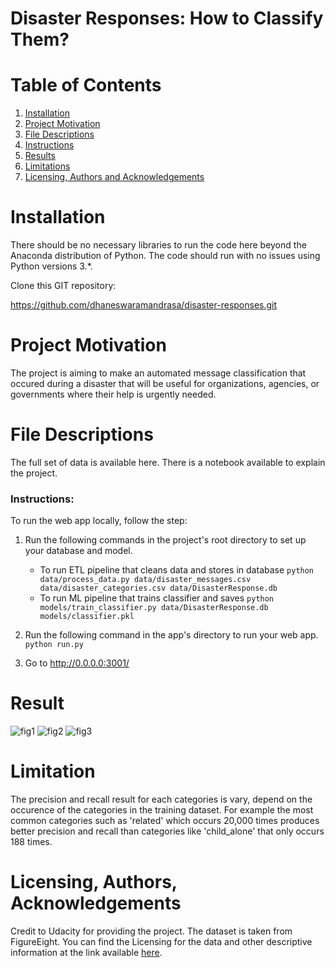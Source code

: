 # Disaster Responses: How to Classify Them?

# Table of Contents

1. [Installation](#ins)
2. [Project Motivation](#pro)
3. [File Descriptions](#fil)
4. [Instructions](#itr)
5. [Results](#res)
6. [Limitations](#lim)
7. [Licensing, Authors and Acknowledgements](#lic)

<a name="ins"></a>
# Installation

There should be no necessary libraries to run the code here beyond the Anaconda distribution of Python. The code should run with no issues using Python versions 3.*. 

Clone this GIT repository:

https://github.com/dhaneswaramandrasa/disaster-responses.git

<a name="pro"></a>
# Project Motivation

The project is aiming to make an automated message classification that occured during a disaster that will be useful for organizations, agencies, or governments where their help is urgently needed.

<a name="fil"></a>
# File Descriptions

The full set of data is available here. There is a notebook available to explain the project.

<a name="itr"></a>
### Instructions:

To run the web app locally, follow the step:

1. Run the following commands in the project's root directory to set up your database and model.

    - To run ETL pipeline that cleans data and stores in database
        `python data/process_data.py data/disaster_messages.csv data/disaster_categories.csv data/DisasterResponse.db`
    - To run ML pipeline that trains classifier and saves
        `python models/train_classifier.py data/DisasterResponse.db models/classifier.pkl`

2. Run the following command in the app's directory to run your web app.
    `python run.py`

3. Go to http://0.0.0.0:3001/

<a name="res"></a>
# Result
![fig1](https://github.com/dhaneswaramandrasa/disaster-responses/blob/master/fig1.png)
![fig2](https://github.com/dhaneswaramandrasa/disaster-responses/blob/master/fig2.png)
![fig3](https://github.com/dhaneswaramandrasa/disaster-responses/blob/master/fig3.png)

<a name="lim"></a>
# Limitation
The precision and recall result for each categories is vary, depend on the occurence of the categories in the training dataset. For example the most common categories such as 'related' which occurs 20,000 times produces better precision and recall than categories like 'child_alone' that only occurs 188 times.

<a name="lic"></a>
# Licensing, Authors, Acknowledgements

Credit to Udacity for providing the project. The dataset is taken from FigureEight. You can find the Licensing for the data and other descriptive information at the link available [here](https://appen.com/). 
